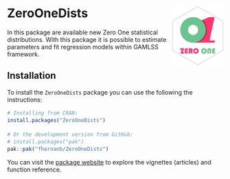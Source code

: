 
# ZeroOneDists <img src="man/figures/logo.png" align="right" alt="" width="120" />

In this package are available new Zero One statistical distributions. With this package it is possible to estimate parameters and fit regression models within GAMLSS framework.

## Installation

To install the `ZeroOneDists` package you can use the following the instructions:

```r
# Installing from CRAN:
install.packages("ZeroOneDists")

# Or the development version from GitHub:
# install.packages("pak")
pak::pak("fhernanb/ZeroOneDists")
```

You can visit the [package website](https://fhernanb.github.io/ZeroOneDists/) to explore the vignettes
(articles) and function reference.

